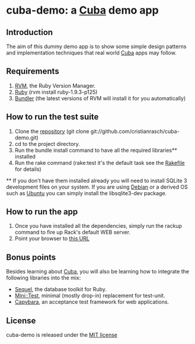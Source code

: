 cuba-demo: a [Cuba](http://cuba.is/) demo app
=============================================

Introduction
------------
The aim of this dummy demo app is to show some simple design patterns and implementation techniques that real world [Cuba](http://cuba.is/) apps may follow.

Requirements
------------
1. [RVM](https://rvm.io//), the Ruby Version Manager.
2. [Ruby](http://www.ruby-lang.org/en/) (rvm install ruby-1.9.3-p125)
3. [Bundler](http://gembundler.com/) (the latest versions of RVM will install it for you automatically)

How to run the test suite
-------------------------
1. Clone the [repository](https://github.com/cristianrasch/cuba-demo) (git clone git://github.com/cristianrasch/cuba-demo.git)
2. cd to the project directory.
3. Run the bundle install command to have all the required libraries** installed
4. Run the rake command (rake:test it's the default task see the [Rakefile](https://github.com/cristianrasch/cuba-demo/blob/master/Rakefile) for details)

** If you don't have them installed already you will need to install SQLite 3 development files on your system. If you are using [Debian](http://www.debian.org/) or a derived OS such as [Ubuntu](http://www.ubuntu.com) you can simply install the libsqlite3-dev package.

How to run the app
------------------
1. Once you have installed all the dependencies, simply run the rackup command to fire up Rack's default WEB server.
2. Point your browser to [this URL](http://localhost:9292/)

Bonus points
------------
Besides learning about [Cuba](http://cuba.is/), you will also be learning how to integrate the following libraries into the mix:

* [Sequel](http://sequel.rubyforge.org/), the database toolkit for Ruby.
* [Mini::Test](http://www.ruby-doc.org/stdlib-1.9.3/libdoc/minitest/unit/rdoc/MiniTest.html), minimal (mostly drop-in) replacement for test-unit.
* [Capybara](https://github.com/jnicklas/capybara), an acceptance test framework for web applications.

License
-------
cuba-demo is released under the [MIT license](http://www.opensource.org/licenses/MIT)
